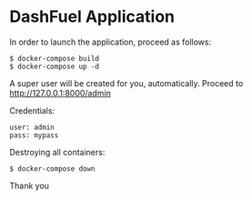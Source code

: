 # DashFuel Application

In order to launch the application, proceed as follows:

    $ docker-compose build
    $ docker-compose up -d

A super user will be created for you, automatically. Proceed to http://127.0.0.1:8000/admin

Credentials:

    user: admin
    pass: mypass

Destroying all containers:

    $ docker-compose down

Thank you